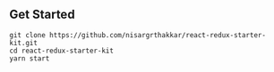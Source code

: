 Get Started
----------------



```
git clone https://github.com/nisargrthakkar/react-redux-starter-kit.git
cd react-redux-starter-kit
yarn start
```
